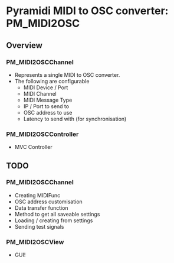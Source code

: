 # Pyramidi MIDI to OSC converter: PM_MIDI2OSC

## Overview

### PM_MIDI2OSCChannel 

- Represents a single MIDI to OSC converter.
- The following are configurable
    + MIDI Device / Port
    + MIDI Channel
    + MIDI Message Type
    + IP / Port to send to
    + OSC address to use
    + Latency to send with (for synchronisation)

### PM_MIDI2OSCController

- MVC Controller 

## TODO

### PM_MIDI2OSCChannel

- Creating MIDIFunc
- OSC address customisation
- Data transfer function
- Method to get all saveable settings
- Loading / creating from settings
- Sending test signals

### PM_MIDI2OSCView

- GUI!
